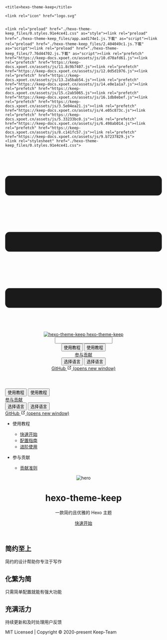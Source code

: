 <!DOCTYPE html>
<!-- saved from url=(0027)https://keep-docs.xpoet.cn/ -->
<html lang="zh-CN"><head><meta http-equiv="Content-Type" content="text/html; charset=UTF-8">
    
    
    <title>hexo-theme-keep</title>
    
    <link rel="icon" href="logo.svg"
    
    
    <link rel="preload" href="./hexo-theme-keep_files/0.styles.91e4ce41.css" as="style"><link rel="preload" href="./hexo-theme-keep_files/app.aad174e1.js.下載" as="script"><link rel="preload" href="./hexo-theme-keep_files/2.404049c1.js.下載" as="script"><link rel="preload" href="./hexo-theme-keep_files/7.76d44702.js.下載" as="script"><link rel="prefetch" href="https://keep-docs.xpoet.cn/assets/js/10.d70afd61.js"><link rel="prefetch" href="https://keep-docs.xpoet.cn/assets/js/11.8c9b7407.js"><link rel="prefetch" href="https://keep-docs.xpoet.cn/assets/js/12.0d5d1976.js"><link rel="prefetch" href="https://keep-docs.xpoet.cn/assets/js/13.2a5bab54.js"><link rel="prefetch" href="https://keep-docs.xpoet.cn/assets/js/14.e0e1a1a7.js"><link rel="prefetch" href="https://keep-docs.xpoet.cn/assets/js/15.c2ab5065.js"><link rel="prefetch" href="https://keep-docs.xpoet.cn/assets/js/16.1db8ebef.js"><link rel="prefetch" href="https://keep-docs.xpoet.cn/assets/js/3.5e04ea21.js"><link rel="prefetch" href="https://keep-docs.xpoet.cn/assets/js/4.e05c873c.js"><link rel="prefetch" href="https://keep-docs.xpoet.cn/assets/js/5.33233bc0.js"><link rel="prefetch" href="https://keep-docs.xpoet.cn/assets/js/6.498ab014.js"><link rel="prefetch" href="https://keep-docs.xpoet.cn/assets/js/8.c141fc57.js"><link rel="prefetch" href="https://keep-docs.xpoet.cn/assets/js/9.b7237829.js">
    <link rel="stylesheet" href="./hexo-theme-keep_files/0.styles.91e4ce41.css">
  <script charset="utf-8" src="./hexo-theme-keep_files/7.76d44702.js.下載"></script><meta name="description" content="一款简约且优雅的 Hexo 主题"><script src="chrome-extension://jhffgcfmcckgmioipfnmbannkpncfipo/util.js"></script><script src="chrome-extension://jhffgcfmcckgmioipfnmbannkpncfipo/pagejs.js"></script></head>
  <body>
    <div id="app"><div class="theme-container no-sidebar"><header class="navbar"><div class="sidebar-button"><svg xmlns="http://www.w3.org/2000/svg" aria-hidden="true" role="img" viewBox="0 0 448 512" class="icon"><path fill="currentColor" d="M436 124H12c-6.627 0-12-5.373-12-12V80c0-6.627 5.373-12 12-12h424c6.627 0 12 5.373 12 12v32c0 6.627-5.373 12-12 12zm0 160H12c-6.627 0-12-5.373-12-12v-32c0-6.627 5.373-12 12-12h424c6.627 0 12 5.373 12 12v32c0 6.627-5.373 12-12 12zm0 160H12c-6.627 0-12-5.373-12-12v-32c0-6.627 5.373-12 12-12h424c6.627 0 12 5.373 12 12v32c0 6.627-5.373 12-12 12z"></path></svg></div> <a href="https://keep-docs.xpoet.cn/" aria-current="page" class="home-link router-link-exact-active router-link-active"><img src="./hexo-theme-keep_files/keep-logo.svg" alt="hexo-theme-keep" class="logo"> <span class="site-name can-hide">hexo-theme-keep</span></a> <div class="links" style="max-width: 1304px;"><div class="search-box"><input aria-label="Search" autocomplete="off" spellcheck="false" value="" class="" placeholder=""> <!----></div> <nav class="nav-links can-hide"><div class="nav-item"><div class="dropdown-wrapper"><button type="button" aria-label="使用教程" class="dropdown-title"><span class="title">使用教程</span> <span class="arrow down"></span></button> <button type="button" aria-label="使用教程" class="mobile-dropdown-title"><span class="title">使用教程</span> <span class="arrow right"></span></button> <ul class="nav-dropdown" style="display:none;"><li class="dropdown-item"><!----> <a href="https://keep-docs.xpoet.cn/usage-tutorial/quick-start.html" class="nav-link">
  快速开始
</a></li><li class="dropdown-item"><!----> <a href="https://keep-docs.xpoet.cn/usage-tutorial/configuration-guide.html" class="nav-link">
  配置指南
</a></li><li class="dropdown-item"><!----> <a href="https://keep-docs.xpoet.cn/usage-tutorial/advanced.html" class="nav-link">
  进阶设置
</a></li></ul></div></div><div class="nav-item"><a href="https://keep-docs.xpoet.cn/contribute/contribute.html" class="nav-link">
  参与贡献
</a></div><div class="nav-item"><div class="dropdown-wrapper"><button type="button" aria-label="Select language" class="dropdown-title"><span class="title">选择语言</span> <span class="arrow down"></span></button> <button type="button" aria-label="Select language" class="mobile-dropdown-title"><span class="title">选择语言</span> <span class="arrow right"></span></button> <ul class="nav-dropdown" style="display:none;"><li class="dropdown-item"><!----> <a href="https://keep-docs.xpoet.cn/" aria-current="page" class="nav-link router-link-exact-active router-link-active">
  简体中文
</a></li><li class="dropdown-item"><!----> <a href="https://keep-docs.xpoet.cn/i18n/en/" class="nav-link">
  English
</a></li></ul></div></div> <a href="https://github.com/XPoet/hexo-theme-keep" target="_blank" rel="noopener noreferrer" class="repo-link">
    GitHub
    <span><svg xmlns="http://www.w3.org/2000/svg" aria-hidden="true" focusable="false" x="0px" y="0px" viewBox="0 0 100 100" width="15" height="15" class="icon outbound"><path fill="currentColor" d="M18.8,85.1h56l0,0c2.2,0,4-1.8,4-4v-32h-8v28h-48v-48h28v-8h-32l0,0c-2.2,0-4,1.8-4,4v56C14.8,83.3,16.6,85.1,18.8,85.1z"></path> <polygon fill="currentColor" points="45.7,48.7 51.3,54.3 77.2,28.5 77.2,37.2 85.2,37.2 85.2,14.9 62.8,14.9 62.8,22.9 71.5,22.9"></polygon></svg> <span class="sr-only">(opens new window)</span></span></a></nav></div></header> <div class="sidebar-mask"></div> <aside class="sidebar"><nav class="nav-links"><div class="nav-item"><div class="dropdown-wrapper"><button type="button" aria-label="使用教程" class="dropdown-title"><span class="title">使用教程</span> <span class="arrow down"></span></button> <button type="button" aria-label="使用教程" class="mobile-dropdown-title"><span class="title">使用教程</span> <span class="arrow right"></span></button> <ul class="nav-dropdown" style="display:none;"><li class="dropdown-item"><!----> <a href="https://keep-docs.xpoet.cn/usage-tutorial/quick-start.html" class="nav-link">
  快速开始
</a></li><li class="dropdown-item"><!----> <a href="https://keep-docs.xpoet.cn/usage-tutorial/configuration-guide.html" class="nav-link">
  配置指南
</a></li><li class="dropdown-item"><!----> <a href="https://keep-docs.xpoet.cn/usage-tutorial/advanced.html" class="nav-link">
  进阶设置
</a></li></ul></div></div><div class="nav-item"><a href="https://keep-docs.xpoet.cn/contribute/contribute.html" class="nav-link">
  参与贡献
</a></div><div class="nav-item"><div class="dropdown-wrapper"><button type="button" aria-label="Select language" class="dropdown-title"><span class="title">选择语言</span> <span class="arrow down"></span></button> <button type="button" aria-label="Select language" class="mobile-dropdown-title"><span class="title">选择语言</span> <span class="arrow right"></span></button> <ul class="nav-dropdown" style="display:none;"><li class="dropdown-item"><!----> <a href="https://keep-docs.xpoet.cn/" aria-current="page" class="nav-link router-link-exact-active router-link-active">
  简体中文
</a></li><li class="dropdown-item"><!----> <a href="https://keep-docs.xpoet.cn/i18n/en/" class="nav-link">
  English
</a></li></ul></div></div> <a href="https://github.com/XPoet/hexo-theme-keep" target="_blank" rel="noopener noreferrer" class="repo-link">
    GitHub
    <span><svg xmlns="http://www.w3.org/2000/svg" aria-hidden="true" focusable="false" x="0px" y="0px" viewBox="0 0 100 100" width="15" height="15" class="icon outbound"><path fill="currentColor" d="M18.8,85.1h56l0,0c2.2,0,4-1.8,4-4v-32h-8v28h-48v-48h28v-8h-32l0,0c-2.2,0-4,1.8-4,4v56C14.8,83.3,16.6,85.1,18.8,85.1z"></path> <polygon fill="currentColor" points="45.7,48.7 51.3,54.3 77.2,28.5 77.2,37.2 85.2,37.2 85.2,14.9 62.8,14.9 62.8,22.9 71.5,22.9"></polygon></svg> <span class="sr-only">(opens new window)</span></span></a></nav>  <ul class="sidebar-links"><li><section class="sidebar-group depth-0"><p class="sidebar-heading open"><span>使用教程</span> <!----></p> <ul class="sidebar-links sidebar-group-items"><li><a href="https://keep-docs.xpoet.cn/usage-tutorial/quick-start.html" class="sidebar-link">快速开始</a></li><li><a href="https://keep-docs.xpoet.cn/usage-tutorial/configuration-guide.html" class="sidebar-link">配置指南</a></li><li><a href="https://keep-docs.xpoet.cn/usage-tutorial/advanced.html" class="sidebar-link">进阶使用</a></li></ul></section></li><li><section class="sidebar-group depth-0"><p class="sidebar-heading"><span>参与贡献</span> <!----></p> <ul class="sidebar-links sidebar-group-items"><li><a href="https://keep-docs.xpoet.cn/contribute/contribute.html" class="sidebar-link">贡献准则</a></li></ul></section></li></ul> </aside> <main aria-labelledby="main-title" class="home"><header class="hero"><img src="./hexo-theme-keep_files/keep-logo.svg" alt="hero"> <h1 id="main-title">
      hexo-theme-keep
    </h1> <p class="description">
      一款简约且优雅的 Hexo 主题
    </p> <p class="action"><a href="https://keep-docs.xpoet.cn/usage-tutorial/quick-start.html" class="nav-link action-button">
  快速开始
</a></p></header> <div class="features"><div class="feature"><h2>简约至上</h2> <p>简约的设计帮助你专注于写作</p></div><div class="feature"><h2>化繁为简</h2> <p>只需简单配置就能有强大功能</p></div><div class="feature"><h2>充满活力</h2> <p>持续更新和及时处理用户反馈</p></div></div> <div class="theme-default-content custom content__default"></div> <div class="footer">
    MIT Licensed | Copyright © 2020-present Keep-Team
  </div></main></div><div class="global-ui"></div></div>
    <script src="./hexo-theme-keep_files/app.aad174e1.js.下載" defer=""></script><script src="./hexo-theme-keep_files/2.404049c1.js.下載" defer=""></script><script src="./hexo-theme-keep_files/7.76d44702.js.下載" defer=""></script>
  

</body></html>
